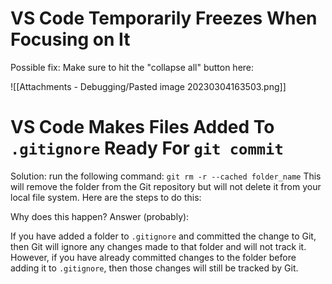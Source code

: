 # VS Code Temporarily Freezes When Focusing on It

Possible fix: Make sure to hit the "collapse all" button here:

![[Attachments - Debugging/Pasted image 20230304163503.png]]

# VS Code Makes Files Added To `.gitignore` Ready For `git commit`

Solution:
run the following command:
`git rm -r --cached folder_name`
This will remove the folder from the Git repository but will not delete it from your local file system. Here are the steps to do this:

Why does this happen? Answer (probably): 

If you have added a folder to `.gitignore` and committed the change to Git, then Git will ignore any changes made to that folder and will not track it. However, if you have already committed changes to the folder before adding it to `.gitignore`, then those changes will still be tracked by Git.

